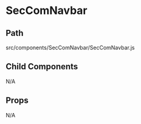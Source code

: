 # SecComNavbar

## Path
src/components/SecComNavbar/SecComNavbar.js

## Child Components
N/A

## Props
N/A

